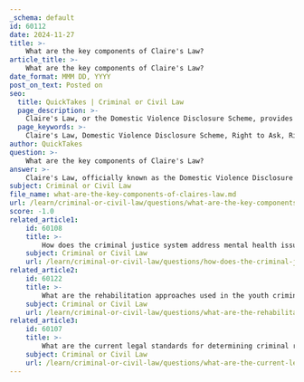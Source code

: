```yaml
---
_schema: default
id: 60112
date: 2024-11-27
title: >-
    What are the key components of Claire's Law?
article_title: >-
    What are the key components of Claire's Law?
date_format: MMM DD, YYYY
post_on_text: Posted on
seo:
  title: QuickTakes | Criminal or Civil Law
  page_description: >-
    Claire's Law, or the Domestic Violence Disclosure Scheme, provides key measures for enhancing the safety of individuals at risk of domestic violence, including the right to ask for information about a partner's violent history, police disclosures, and tailored safety planning.
  page_keywords: >-
    Claire's Law, Domestic Violence Disclosure Scheme, Right to Ask, Right to Know, Police Disclosure, Safety Planning, Legal Framework, Implementation, domestic violence, partner violence, victim safety
author: QuickTakes
question: >-
    What are the key components of Claire's Law?
answer: >-
    Claire's Law, officially known as the Domestic Violence Disclosure Scheme (DVDS), is a significant initiative aimed at enhancing the safety of individuals who may be at risk of domestic violence. The key components of Claire's Law include:\n\n1. **Right to Ask**: This provision allows individuals—whether they are potential victims or concerned friends and family members—to request information from the police regarding a partner's history of violent behavior. This empowers individuals to make informed decisions about their relationships.\n\n2. **Right to Know**: Under this component, individuals have the right to be informed if their current or ex-partner has a history of violence or abuse. This includes any prior convictions for domestic violence or assault, which can be crucial for someone assessing their safety in a relationship.\n\n3. **Police Disclosure**: Police officers are authorized to disclose information about a person's history of abusive behavior to those who may be at risk. This is intended to prevent intimate partner violence by providing potential victims with critical information about their partner's past.\n\n4. **Safety Planning**: Any disclosure of information must be accompanied by a tailored safety plan to address the specific needs of the person at risk. This ensures that individuals not only receive information but also have guidance on how to protect themselves.\n\n5. **Legal Framework**: Claire's Law operates within the existing legal framework, relying on common law powers to disclose information necessary to prevent crime. It adheres to established case law, the Human Rights Act 1998, and the Data Protection Act, ensuring that disclosures are made responsibly and ethically.\n\n6. **Implementation**: While Claire's Law was initially rolled out in England and Wales, it has also been adopted in other regions, such as Saskatchewan, Canada, where the Interpersonal Violence Disclosure Protocol was enacted to provide similar protections.\n\nOverall, Claire's Law serves as a vital tool in the fight against domestic violence, aiming to empower individuals with knowledge and resources to protect themselves from potential harm.
subject: Criminal or Civil Law
file_name: what-are-the-key-components-of-claires-law.md
url: /learn/criminal-or-civil-law/questions/what-are-the-key-components-of-claires-law
score: -1.0
related_article1:
    id: 60108
    title: >-
        How does the criminal justice system address mental health issues among offenders?
    subject: Criminal or Civil Law
    url: /learn/criminal-or-civil-law/questions/how-does-the-criminal-justice-system-address-mental-health-issues-among-offenders
related_article2:
    id: 60122
    title: >-
        What are the rehabilitation approaches used in the youth criminal justice system?
    subject: Criminal or Civil Law
    url: /learn/criminal-or-civil-law/questions/what-are-the-rehabilitation-approaches-used-in-the-youth-criminal-justice-system
related_article3:
    id: 60107
    title: >-
        What are the current legal standards for determining criminal responsibility in cases involving mental health?
    subject: Criminal or Civil Law
    url: /learn/criminal-or-civil-law/questions/what-are-the-current-legal-standards-for-determining-criminal-responsibility-in-cases-involving-mental-health
---
```


&nbsp;